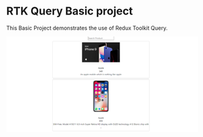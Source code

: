 # RTK Query Basic project

This Basic Project demonstrates the use of Redux Toolkit Query.

<img src="https://github.com/gaurangkeluskar22/RTK-Query-Example/blob/main/src/images/image.png"/>
